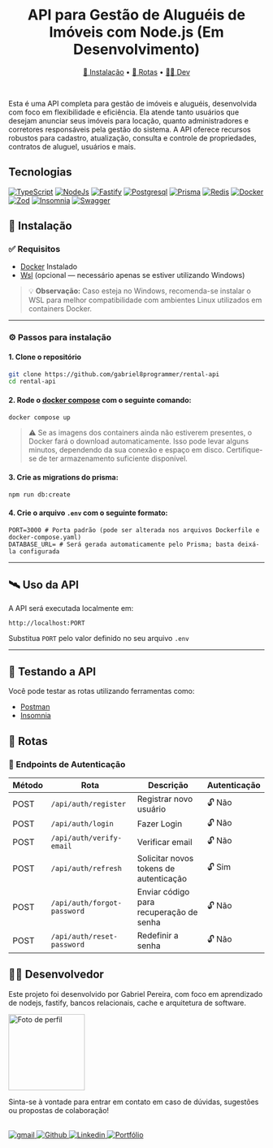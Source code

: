 
<h1 align="center">API para Gestão de Aluguéis de Imóveis com Node.js (Em Desenvolvimento)</h1>

<p align="center">
  <a href="#instalação">🚀 Instalação</a> •
  <a href="#rotas">📡 Rotas</a> •
  <a href="#dev">👨‍💻 Dev</a>
</p>

<br/>

<p>
 Esta é uma API completa para gestão de imóveis e aluguéis, desenvolvida com foco em flexibilidade e eficiência. Ela atende tanto usuários que desejam anunciar seus imóveis para locação, quanto administradores e corretores responsáveis pela gestão do sistema. A API oferece recursos robustos para cadastro, atualização, consulta e controle de propriedades, contratos de aluguel, usuários e mais.
</p>

<h2>Tecnologias</h2>

[![TypeScript](https://img.shields.io/badge/TypeScript-4323d5.svg?style=for-the-badge&logo=TypeScript&logoColor=white)]()
[![NodeJs](https://img.shields.io/badge/Node.js-4323d5.svg?style=for-the-badge&logo=nodedotjs&logoColor=white)]()
[![Fastify](https://img.shields.io/badge/Fastify-4323d5.svg?style=for-the-badge&logo=Fastify&logoColor=white)]()
[![Postgresql](https://img.shields.io/badge/PostgreSQL-4323d5.svg?style=for-the-badge&logo=PostgreSQL&logoColor=white)]()
[![Prisma](https://img.shields.io/badge/Prisma-4323d5.svg?style=for-the-badge&logo=Prisma&logoColor=white)]()
[![Redis](https://img.shields.io/badge/Redis-4323d5.svg?style=for-the-badge&logo=Redis&logoColor=white)]()
[![Docker](https://img.shields.io/badge/Docker-4323d5.svg?style=for-the-badge&logo=Docker&logoColor=white)]()
[![Zod](https://img.shields.io/badge/Zod-4323d5.svg?style=for-the-badge&logo=Zod&logoColor=white)]()
[![Insomnia](https://img.shields.io/badge/Insomnia-4323d5.svg?style=for-the-badge&logo=Insomnia&logoColor=white)]()
[![Swagger](https://img.shields.io/badge/Swagger-4323d5.svg?style=for-the-badge&logo=Swagger&logoColor=white)]()

<h2 id="instalação">🚀 Instalação</h2>

### ✅ Requisitos

- [Docker](https://www.docker.com/get-started/) Instalado
- [Wsl](https://learn.microsoft.com/pt-br/windows/wsl/install) (opcional — necessário apenas se estiver utilizando Windows)

> 💡 **Observação:** Caso esteja no Windows, recomenda-se instalar o WSL para melhor compatibilidade com ambientes Linux utilizados em containers Docker.

---

### ⚙️ Passos para instalação

#### 1. Clone o repositório

```bash
git clone https://github.com/gabriel8programmer/rental-api
cd rental-api
```

#### 2. Rode o [docker compose](https://docs.docker.com/compose/) com o seguinte comando:

```bash
docker compose up
```

> ⚠️ Se as imagens dos containers ainda não estiverem presentes, o Docker fará o download automaticamente. Isso pode levar alguns minutos, dependendo da sua conexão e espaço em disco. Certifique-se de ter armazenamento suficiente disponível.

#### 3. Crie as migrations do prisma:

```bash
npm run db:create
```

#### 4. Crie o arquivo `.env` com o seguinte formato:

```env
PORT=3000 # Porta padrão (pode ser alterada nos arquivos Dockerfile e docker-compose.yaml)
DATABASE_URL= # Será gerada automaticamente pelo Prisma; basta deixá-la configurada
```

---

## 🛰️ Uso da API

A API será executada localmente em:

```
http://localhost:PORT
```

Substitua `PORT` pelo valor definido no seu arquivo `.env`

---

## 🧪 Testando a API

Você pode testar as rotas utilizando ferramentas como:

- [Postman](https://www.postman.com/)
- [Insomnia](https://insomnia.rest/)

<h2 id="rotas">📡 Rotas</h2>

### 🔑 Endpoints de Autenticação

| Método | Rota                        | Descrição                               | Autenticação |
| ------ | --------------------------- | --------------------------------------- | ------------ |
| POST   | `/api/auth/register`        | Registrar novo usuário                  | 🔓 Não       |
| POST   | `/api/auth/login`           | Fazer Login                             | 🔓 Não       |
| POST   | `/api/auth/verify-email`    | Verificar email                         | 🔓 Não       |
| POST   | `/api/auth/refresh`         | Solicitar novos tokens de autenticação  | 🔓 Sim       |
| POST   | `/api/auth/forgot-password` | Enviar código para recuperação de senha | 🔓 Não       |
| POST   | `/api/auth/reset-password`  | Redefinir a senha                       | 🔓 Não       |


<h2 id="dev">👨‍💻 Desenvolvedor</h2>

Este projeto foi desenvolvido por Gabriel Pereira, com foco em aprendizado de nodejs, fastify, bancos relacionais, cache e arquitetura de software.


<div>
  <img  style="height: 150px" src="https://github.com/user-attachments/assets/c4df01b4-a935-4613-9eb9-aaf04d07b296" alt="Foto de perfil" />
</div>

Sinta-se à vontade para entrar em contato em caso de dúvidas, sugestões ou propostas de colaboração!

<br>

<a href="mailto:gabriel8webprogrammer@gmail.com" target="_blank">
  <img src="https://img.shields.io/badge/Gmail-4323d5?style=for-the-badge&logo=gmail&logoColor=white" alt="gmail"/>
</a>

<a href="https://github.com/gabriel8programmer" target="_blank">
  <img src="https://img.shields.io/badge/GitHub-4323d5.svg?style=for-the-badge&logo=GitHub&logoColor=white" alt="Github" />
</a>

<a href="https://www.linkedin.com/in/gabrielwebprogrammer" target="_blank">
  <img src="https://img.shields.io/badge/linkedin-4323d5.svg?style=for-the-badge&logo=linkedin&logoColor=white" alt="Linkedin"/>
</a>

<a href="https://portfolio-backend-bay-two.vercel.app/" target="_blank">
  <img src="https://img.shields.io/badge/Portfolio-4323d5.svg?style=for-the-badge&logo=firefox&logoColor=white" alt="Portfólio" />
</a>


